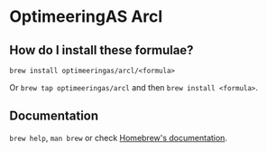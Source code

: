 # OptimeeringAS Arcl

## How do I install these formulae?

`brew install optimeeringas/arcl/<formula>`

Or `brew tap optimeeringas/arcl` and then `brew install <formula>`.

## Documentation

`brew help`, `man brew` or check [Homebrew's documentation](https://docs.brew.sh).
